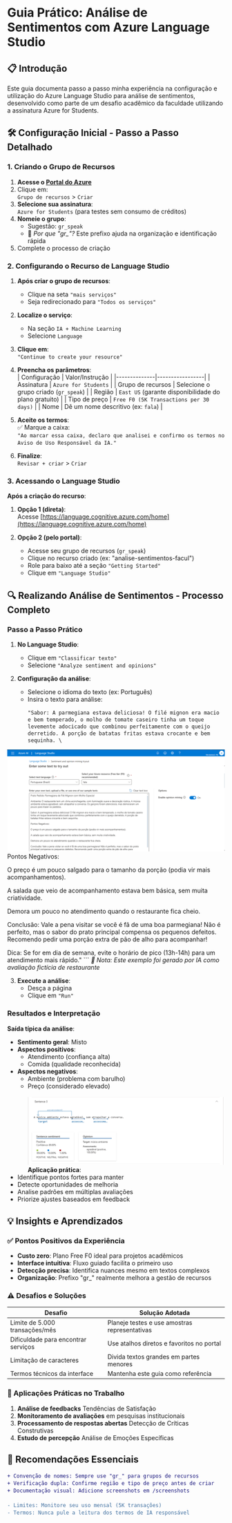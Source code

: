 # Guia Prático: Análise de Sentimentos com Azure Language Studio

## 📋 Introdução
Este guia documenta passo a passo minha experiência na configuração e utilização do Azure Language Studio para análise de sentimentos, desenvolvido como parte de um desafio acadêmico da faculdade utilizando a assinatura Azure for Students.

## 🛠️ Configuração Inicial - Passo a Passo Detalhado

### 1. Criando o Grupo de Recursos
1. **Acesse o [Portal do Azure](https://portal.azure.com)**  
2. Clique em:  
   `Grupo de recursos` > `Criar`  
3. **Selecione sua assinatura**:  
   `Azure for Students` (para testes sem consumo de créditos)  
4. **Nomeie o grupo**:  
   - Sugestão: `gr_speak`  
   - 🔹 *Por que "gr_"?* Este prefixo ajuda na organização e identificação rápida  
5. Complete o processo de criação  

### 2. Configurando o Recurso de Language Studio
1. **Após criar o grupo de recursos**:  
   - Clique na seta `"mais serviços"`  
   - Seja redirecionado para `"Todos os serviços"`  

2. **Localize o serviço**:  
   - Na seção `IA + Machine Learning`  
   - Selecione `Language`  

3. **Clique em**:  
   `"Continue to create your resource"`  

4. **Preencha os parâmetros**:  
   | Configuração | Valor/Instrução |
   |--------------|-----------------|
   | Assinatura | `Azure for Students` |
   | Grupo de recursos | Selecione o grupo criado (`gr_speak`) |
   | Região | `East US` (garante disponibilidade do plano gratuito) |
   | Tipo de preço | `Free F0 (5K Transactions per 30 days)` |
   | Nome | Dê um nome descritivo (ex: `fala`) |

5. **Aceite os termos**:  
   ✅ Marque a caixa:  
   `"Ao marcar essa caixa, declaro que analisei e confirmo os termos no Aviso de Uso Responsável da IA."`  

6. **Finalize**:  
   `Revisar + criar` > `Criar`

### 3. Acessando o Language Studio
**Após a criação do recurso**:
1. **Opção 1 (direta)**:  
   Acesse [https://language.cognitive.azure.com/home](https://language.cognitive.azure.com/home)

2. **Opção 2 (pelo portal)**:  
   - Acesse seu grupo de recursos (`gr_speak`)  
   - Clique no recurso criado (ex: "analise-sentimentos-facul")  
   - Role para baixo até a seção `"Getting Started"`  
   - Clique em `"Language Studio"`  

## 🔍 Realizando Análise de Sentimentos - Processo Completo

### Passo a Passo Prático
1. **No Language Studio**:  
   - Clique em `"Classificar texto"`  
   - Selecione `"Analyze sentiment and opinions"`  

2. **Configuração da análise**:  
   - Selecione o idioma do texto (ex: Português)  
   - Insira o texto para análise:  
     ```text
     "Sabor: A parmegiana estava deliciosa! O filé mignon era macio e bem temperado, o molho de tomate caseiro tinha um toque levemente adocicado que combinou perfeitamente com o queijo derretido. A porção de batatas fritas estava crocante e bem sequinha. \
![](images/analise.png)
Pontos Negativos:

O preço é um pouco salgado para o tamanho da porção (podia vir mais acompanhamentos).

A salada que veio de acompanhamento estava bem básica, sem muita criatividade.

Demora um pouco no atendimento quando o restaurante fica cheio.

Conclusão: Vale a pena visitar se você é fã de uma boa parmegiana! Não é perfeito, mas o sabor do prato principal compensa os pequenos defeitos. Recomendo pedir uma porção extra de pão de alho para acompanhar!

Dica: Se for em dia de semana, evite o horário de pico (13h-14h) para um atendimento mais rápido."
     ```
     *🔹 Nota: Este exemplo foi gerado por IA como avaliação fictícia de restaurante*

3. **Execute a análise**:  
   - Desça a página  
   - Clique em `"Run"`
   

### Resultados e Interpretação
**Saída típica da análise**:
- **Sentimento geral**: Misto  
- **Aspectos positivos**:  
  - Atendimento (confiança alta)  
  - Comida (qualidade reconhecida)  
- **Aspectos negativos**:  
  - Ambiente (problema com barulho)  
  - Preço (considerado elevado)  
\
![](images/final.png)
\
**Aplicação prática**:
- Identifique pontos fortes para manter  
- Detecte oportunidades de melhoria  
- Analise padrões em múltiplas avaliações  
- Priorize ajustes baseados em feedback  

## 💡 Insights e Aprendizados

### ✅ Pontos Positivos da Experiência
- **Custo zero**: Plano Free F0 ideal para projetos acadêmicos  
- **Interface intuitiva**: Fluxo guiado facilita o primeiro uso  
- **Detecção precisa**: Identifica nuances mesmo em textos complexos  
- **Organização**: Prefixo "gr_" realmente melhora a gestão de recursos  

### ⚠️ Desafios e Soluções
| Desafio | Solução Adotada |
|---------|-----------------|
| Limite de 5.000 transações/mês | Planeje testes e use amostras representativas |
| Dificuldade para encontrar serviços | Use atalhos diretos e favoritos no portal |
| Limitação de caracteres | Divida textos grandes em partes menores |
| Termos técnicos da interface | Mantenha este guia como referência |

### 🚀 Aplicações Práticas no Trabalho
1. **Análise de feedbacks** Tendências de Satisfação
2. **Monitoramento de avaliações** em pesquisas institucionais  
3. **Processamento de respostas abertas** Detecção de Críticas Construtivas  
4. **Estudo de percepção** Análise de Emoções Específicas  

## 📌 Recomendações Essenciais
```diff
+ Convenção de nomes: Sempre use "gr_" para grupos de recursos
+ Verificação dupla: Confirme região e tipo de preço antes de criar
+ Documentação visual: Adicione screenshots em /screenshots

- Limites: Monitore seu uso mensal (5K transações)
- Termos: Nunca pule a leitura dos termos de IA responsável